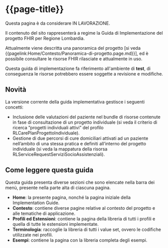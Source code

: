 # {{page-title}}

<div class="alert alert-warning">
Questa pagina è da considerare IN LAVORAZIONE. 

Il contenuto del sito rappresenterà a regime la Guida di Implementazione del progetto FHIR per Regione Lombardia. 

Attualmente viene descritta una panoramica del progetto \[si veda {{pagelink:Home/Contesto/Panoramica-di-progetto.page.md}}\], 
ed è possibile consultare le risorse FHIR rilasciate e attualmente in uso.
</div>

<div class="alert alert-danger">
Questa guida di implementazione fa riferimento all'ambiente di <b>test</b>, di conseguenza le risorse potrebbero essere soggette a revisione e modifiche.
</div>

## Novità
La versione corrente della guida implementativa gestisce i seguenti concetti:
- Inclusione delle valutazioni del paziente nel bundle di risorse contenute in fase di consultazione di un progetto individuale (si veda il criterio di ricerca ”progetti individuali attivi” del profilo RLCarePlanProgettoIndividuale).
- Gestione di due percorsi di cure domiciliari attivati ad un paziente nell’ambito di una stessa pratica e definiti all’interno del progetto individuale (si veda la mappatura della risorsa RLServiceRequestServiziSocioAssistenziali).

## Come leggere questa guida
Questa guida presenta diverse sezioni che sono elencate nella barra dei menù, presente nella parte alta di ciascuna pagina.
- **Home**: la presente pagina, nonché la pagina iniziale della Implementation Guide.
- **Contesto**: contiene diverse pagine relative al contesto del progetto e alle tematiche di applicazione.
- **Profili ed Estensioni**: contiene la pagina della libreria di tutti i profili e quella di tutte le estensioni implementate.
- **Terminologia**: raccoglie la libreria di tutti i value set, ovvero le codifiche utilizzate nei profili.
- **Esempi**: contiene la pagina con la libreria completa degli esempi.
  

